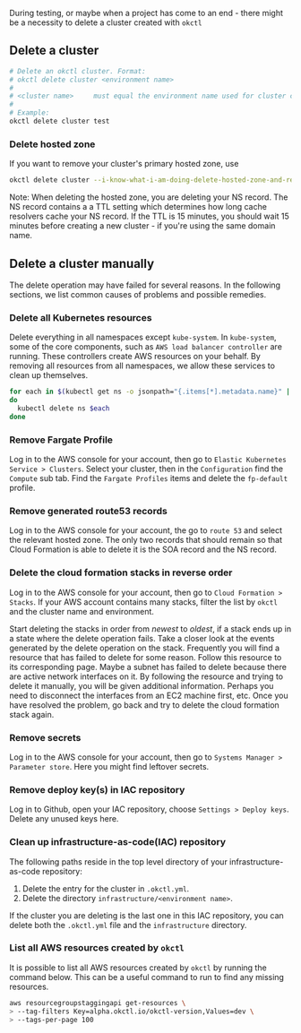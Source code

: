 During testing, or maybe when a project has come to an end - there might be a necessity to delete a cluster created with
`okctl`

## Delete a cluster

```bash
# Delete an okctl cluster. Format:
# okctl delete cluster <environment name>
#
# <cluster name>     must equal the environment name used for cluster creation.
#
# Example:
okctl delete cluster test
```

### Delete hosted zone

If you want to remove your cluster's primary hosted zone, use

```bash
okctl delete cluster --i-know-what-i-am-doing-delete-hosted-zone-and-records <environment name>
```

Note: When deleting the hosted zone, you are deleting your NS record. The NS record contains a
a TTL setting which determines how long cache resolvers cache your NS record. If the TTL is 15
minutes, you should wait 15 minutes before creating a new cluster - if you're using the same
domain name.

## Delete a cluster manually

The delete operation may have failed for several reasons. In the following sections, we list common causes of problems
and possible remedies.

### Delete all Kubernetes resources

Delete everything in all namespaces except `kube-system`. In `kube-system`, some of the core components, such as 
`AWS load balancer controller` are running. These controllers create AWS resources on your behalf. By removing all 
resources from all namespaces, we allow these services to clean up themselves.

```bash
for each in $(kubectl get ns -o jsonpath="{.items[*].metadata.name}" | grep -v kube-system);
do
  kubectl delete ns $each
done
```

### Remove Fargate Profile

Log in to the AWS console for your account, then go to `Elastic Kubernetes Service > Clusters`. Select your cluster, 
then in the `Configuration` find the `Compute` sub tab. Find the `Fargate Profiles` items and delete the `fp-default` 
profile.

### Remove generated route53 records

Log in to the AWS console for your account, the go to `route 53` and select the relevant hosted zone. The only two
records that should remain so that Cloud Formation is able to delete it is the SOA record and the NS record.

### Delete the cloud formation stacks in reverse order

Log in to the AWS console for your account, then go to `Cloud Formation > Stacks`. If your AWS account contains many 
stacks, filter the list by `okctl` and the cluster name and environment.

Start deleting the stacks in order from _newest_ to _oldest_, if a stack ends up in a state where the delete operation
fails. Take a closer look at the events generated by the delete operation on the stack. Frequently you will find a 
resource that has failed to delete for some reason. Follow this resource to its corresponding page. Maybe a subnet has 
failed to delete because there are active network interfaces on it. By following the resource and trying to delete it 
manually, you will be given additional information. Perhaps you need to disconnect the interfaces from an EC2 machine
first, etc. Once you have resolved the problem, go back and try to delete the cloud formation stack again.

### Remove secrets

Log in to the AWS console for your account, then go to `Systems Manager > Parameter store`. Here you might find leftover
secrets. 

### Remove deploy key(s) in IAC repository

Log in to Github, open your IAC repository, choose `Settings > Deploy keys`. Delete any unused keys here.

### Clean up infrastructure-as-code(IAC) repository

The following paths reside in the top level directory of your infrastructure-as-code repository:

1. Delete the entry for the cluster in `.okctl.yml`.
1. Delete the directory `infrastructure/<environment name>`.

If the cluster you are deleting is the last one in this IAC repository, you can delete both the `.okctl.yml` file and
the `infrastructure` directory.

### List all AWS resources created by `okctl`

It is possible to list all AWS resources created by `okctl` by running the command below. This can be a useful command to run to find any missing resources.

```bash
aws resourcegroupstaggingapi get-resources \
> --tag-filters Key=alpha.okctl.io/okctl-version,Values=dev \
> --tags-per-page 100
```

